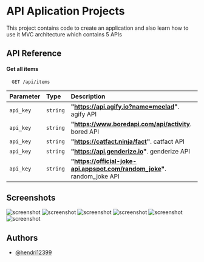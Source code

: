 # API Aplication Projects

This project contains code to create an application and also learn how to use it MVC architecture
which contains 5 APIs

## API Reference

#### Get all items

```http
  GET /api/items
```

| Parameter | Type     | Description                                                              |
|:----------|:---------|:-------------------------------------------------------------------------|
| `api_key` | `string` | **"https://api.agify.io?name=meelad"**. agify API                        |
| `api_key` | `string` | **"https://www.boredapi.com/api/activity**. bored API                    |
| `api_key` | `string` | **"https://catfact.ninja/fact"**. catfact API                            |
| `api_key` | `string` | **"https://api.genderize.io"**. genderize API                            |
| `api_key` | `string` | **"https://official-joke-api.appspot.com/random_joke"**. random_joke API |

## Screenshots
![screenshot](Ui_depan.jpeg)
![screenshot](Random_jokes.jpeg)
![screenshot](genderize.jpeg)
![screenshot](agify.jpeg)
![screenshot](cat_fact.jpeg)
![screenshot](bored.jpeg)
## Authors

- [@hendri12399](https://github.com/hendri12399/Project1)